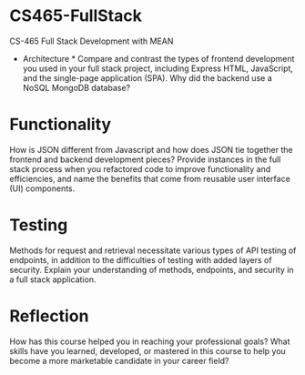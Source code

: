 # CS465-FullStack
CS-465 Full Stack Development with MEAN

* Architecture *
Compare and contrast the types of frontend development you used in your full stack project, including Express HTML, JavaScript, and the single-page application (SPA).
Why did the backend use a NoSQL MongoDB database?

# Functionality #
How is JSON different from Javascript and how does JSON tie together the frontend and backend development pieces?
Provide instances in the full stack process when you refactored code to improve functionality and efficiencies, and name the benefits that come from reusable user interface (UI) components.

# Testing #
Methods for request and retrieval necessitate various types of API testing of endpoints, in addition to the difficulties of testing with added layers of security. Explain your understanding of methods, endpoints, and security in a full stack application.

# Reflection #
How has this course helped you in reaching your professional goals? What skills have you learned, developed, or mastered in this course to help you become a more marketable candidate in your career field?

